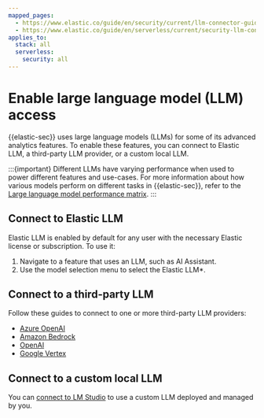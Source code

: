 ```yaml
---
mapped_pages:
  - https://www.elastic.co/guide/en/security/current/llm-connector-guides.html
  - https://www.elastic.co/guide/en/serverless/current/security-llm-connector-guides.html
applies_to:
  stack: all
  serverless:
    security: all
---
```


# Enable large language model (LLM) access

{{elastic-sec}} uses large language models (LLMs) for some of its advanced analytics features. To enable these features, you can connect to Elastic LLM, a third-party LLM provider, or a custom local LLM.

:::{important}
Different LLMs have varying performance when used to power different features and use-cases. For more information about how various models perform on different tasks in {{elastic-sec}}, refer to the [Large language model performance matrix](/solutions/security/ai/large-language-model-performance-matrix.md).
:::


## Connect to Elastic LLM

Elastic LLM is enabled by default for any user with the necessary Elastic license or subscription. To use it:

1. Navigate to a feature that uses an LLM, such as AI Assistant.
2. Use the model selection menu to select the Elastic LLM*.

## Connect to a third-party LLM

Follow these guides to connect to one or more third-party LLM providers:

* [Azure OpenAI](/solutions/security/ai/connect-to-azure-openai.md)
* [Amazon Bedrock](/solutions/security/ai/connect-to-amazon-bedrock.md)
* [OpenAI](/solutions/security/ai/connect-to-openai.md)
* [Google Vertex](/solutions/security/ai/connect-to-google-vertex.md)

## Connect to a custom local LLM

You can [connect to LM Studio](/solutions/security/ai/connect-to-own-local-llm.md) to use a custom LLM deployed and managed by you.







